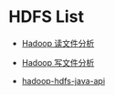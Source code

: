 # HDFS List

- [Hadoop 读文件分析](http://shiyanjun.cn/archives/962.html)

- [Hadoop 写文件分析](http://shiyanjun.cn/archives/942.html)

- [hadoop-hdfs-java-api](https://tutorials.techmytalk.com/2014/08/16/hadoop-hdfs-java-api/)
